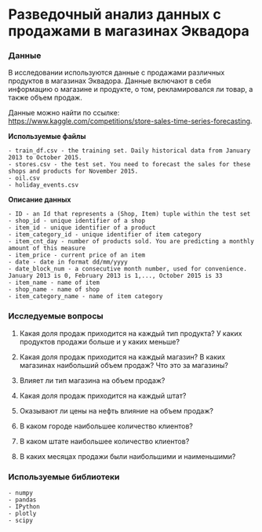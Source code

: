 # Разведочный анализ данных с продажами в магазинах Эквадора

### Данные

В исследовании используются данные с продажами различных продуктов в магазинах Эквадора. Данные включают в себя информацию о магазине и продукте, о том, рекламировался ли товар, а также объем продаж.

Данные можно найти по ссылке: https://www.kaggle.com/competitions/store-sales-time-series-forecasting.

**Используемые файлы**
```
- train_df.csv - the training set. Daily historical data from January 2013 to October 2015.
- stores.csv - the test set. You need to forecast the sales for these shops and products for November 2015.
- oil.csv
- holiday_events.csv
```

**Описание данных**
```
- ID - an Id that represents a (Shop, Item) tuple within the test set
- shop_id - unique identifier of a shop
- item_id - unique identifier of a product
- item_category_id - unique identifier of item category
- item_cnt_day - number of products sold. You are predicting a monthly amount of this measure
- item_price - current price of an item
- date - date in format dd/mm/yyyy
- date_block_num - a consecutive month number, used for convenience. January 2013 is 0, February 2013 is 1,..., October 2015 is 33
- item_name - name of item
- shop_name - name of shop
- item_category_name - name of item category
```

### Исследуемые вопросы

1. Какая доля продаж приходится на каждый тип продукта? У каких продуктов продажи больше и у каких меньше?

2. Какая доля продаж приходится на каждый магазин? В каких магазинах наибольший объем продаж? Что это за магазины?

3. Влияет ли тип магазина на объем продаж?

4. Какая доля продаж приходится на каждый штат?

5. Оказывают ли цены на нефть влияние на объем продаж?

6. В каком городе наибольшее количество клиентов?

7. В каком штате наибольшее количество клиентов?

8. В каких месяцах продажи были наибольшими и наименьшими?

### Используемые библиотеки
```
- numpy
- pandas
- IPython
- plotly
- scipy
```
